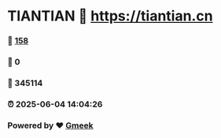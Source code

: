 # TIANTIAN :link: https://tiantian.cn 
### :page_facing_up: [158](https://tiantian.cn/tag.html) 
### :speech_balloon: 0 
### :hibiscus: 345114 
### :alarm_clock: 2025-06-04 14:04:26 
### Powered by :heart: [Gmeek](https://github.com/Meekdai/Gmeek)
